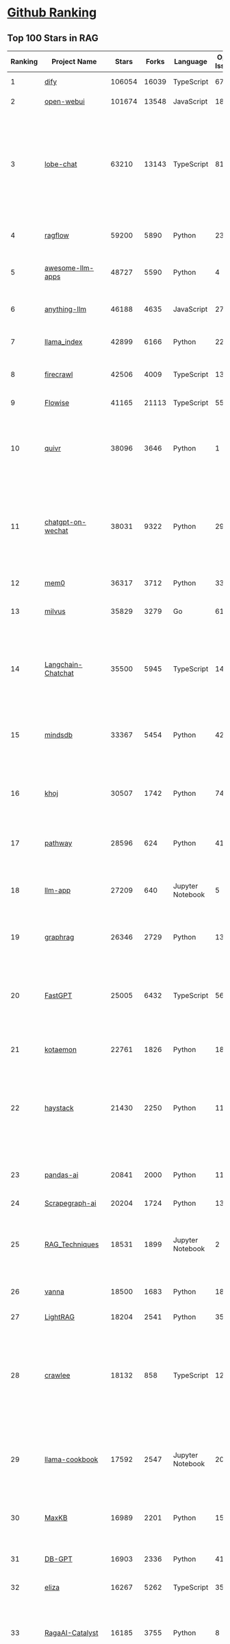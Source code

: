 [Github Ranking](../README.md)
==========

## Top 100 Stars in RAG

| Ranking | Project Name | Stars | Forks | Language | Open Issues | Description | Last Commit |
| ------- | ------------ | ----- | ----- | -------- | ----------- | ----------- | ----------- |
| 1 | [dify](https://github.com/langgenius/dify) | 106054 | 16039 | TypeScript | 675 | Production-ready platform for agentic workflow development. | 2025-07-08T02:37:53Z |
| 2 | [open-webui](https://github.com/open-webui/open-webui) | 101674 | 13548 | JavaScript | 185 | User-friendly AI Interface (Supports Ollama, OpenAI API, ...) | 2025-07-07T21:37:11Z |
| 3 | [lobe-chat](https://github.com/lobehub/lobe-chat) | 63210 | 13143 | TypeScript | 811 | 🤯 Lobe Chat - an open-source, modern design AI chat framework. Supports multiple AI providers (OpenAI / Claude 4 / Gemini / DeepSeek / Ollama / Qwen), Knowledge Base (file upload / knowledge management / RAG ), Multi-Modal (Plugins / Artifacts / MCP) and thinking. One-click FREE deployment of your private ChatGPT/ Claude / DeepSeek application. | 2025-07-08T03:44:01Z |
| 4 | [ragflow](https://github.com/infiniflow/ragflow) | 59200 | 5890 | Python | 2372 | RAGFlow is an open-source RAG (Retrieval-Augmented Generation) engine based on deep document understanding. | 2025-07-08T02:39:18Z |
| 5 | [awesome-llm-apps](https://github.com/Shubhamsaboo/awesome-llm-apps) | 48727 | 5590 | Python | 4 | Collection of awesome LLM apps with AI Agents and RAG using OpenAI, Anthropic, Gemini and opensource models. | 2025-07-06T00:37:46Z |
| 6 | [anything-llm](https://github.com/Mintplex-Labs/anything-llm) | 46188 | 4635 | JavaScript | 273 | The all-in-one Desktop & Docker AI application with built-in RAG, AI agents, No-code agent builder, MCP compatibility,  and more. | 2025-07-07T20:39:38Z |
| 7 | [llama_index](https://github.com/run-llama/llama_index) | 42899 | 6166 | Python | 222 | LlamaIndex is the leading framework for building LLM-powered agents over your data. | 2025-07-08T02:38:44Z |
| 8 | [firecrawl](https://github.com/mendableai/firecrawl) | 42506 | 4009 | TypeScript | 134 | 🔥 Turn entire websites into LLM-ready markdown or structured data. Scrape, crawl and extract with a single API. | 2025-07-07T17:57:32Z |
| 9 | [Flowise](https://github.com/FlowiseAI/Flowise) | 41165 | 21113 | TypeScript | 559 | Build AI Agents, Visually | 2025-07-07T09:47:50Z |
| 10 | [quivr](https://github.com/QuivrHQ/quivr) | 38096 | 3646 | Python | 1 | Opiniated RAG for integrating GenAI in your apps 🧠   Focus on your product rather than the RAG. Easy integration in existing products with customisation!  Any LLM: GPT4, Groq, Llama. Any Vectorstore: PGVector, Faiss. Any Files. Anyway you want.  | 2025-07-07T16:05:47Z |
| 11 | [chatgpt-on-wechat](https://github.com/zhayujie/chatgpt-on-wechat) | 38031 | 9322 | Python | 295 | 基于大模型搭建的聊天机器人，同时支持 微信公众号、企业微信应用、飞书、钉钉 等接入，可选择ChatGPT/Claude/DeepSeek/文心一言/讯飞星火/通义千问/ Gemini/GLM-4/Kimi/LinkAI，能处理文本、语音和图片，访问操作系统和互联网，支持基于自有知识库进行定制企业智能客服。 | 2025-06-29T14:41:10Z |
| 12 | [mem0](https://github.com/mem0ai/mem0) | 36317 | 3712 | Python | 336 | Memory for AI Agents; Announcing OpenMemory MCP - local and secure memory management. | 2025-07-07T16:49:13Z |
| 13 | [milvus](https://github.com/milvus-io/milvus) | 35829 | 3279 | Go | 610 | Milvus is a high-performance, cloud-native vector database built for scalable vector ANN search | 2025-07-08T02:46:47Z |
| 14 | [Langchain-Chatchat](https://github.com/chatchat-space/Langchain-Chatchat) | 35500 | 5945 | TypeScript | 147 | Langchain-Chatchat（原Langchain-ChatGLM）基于 Langchain 与 ChatGLM, Qwen 与 Llama 等语言模型的 RAG 与 Agent 应用 \| Langchain-Chatchat (formerly langchain-ChatGLM), local knowledge based LLM (like ChatGLM, Qwen and Llama) RAG and Agent app with langchain  | 2025-03-25T15:45:51Z |
| 15 | [mindsdb](https://github.com/mindsdb/mindsdb) | 33367 | 5454 | Python | 42 | AI's query engine - Platform for building AI that can answer questions over large scale federated data. - The only MCP Server you'll ever need | 2025-07-07T16:14:54Z |
| 16 | [khoj](https://github.com/khoj-ai/khoj) | 30507 | 1742 | Python | 74 | Your AI second brain. Self-hostable. Get answers from the web or your docs. Build custom agents, schedule automations, do deep research. Turn any online or local LLM into your personal, autonomous AI (gpt, claude, gemini, llama, qwen, mistral). Get started - free. | 2025-07-06T19:51:41Z |
| 17 | [pathway](https://github.com/pathwaycom/pathway) | 28596 | 624 | Python | 41 | Python ETL framework for stream processing, real-time analytics, LLM pipelines, and RAG. | 2025-07-08T03:39:26Z |
| 18 | [llm-app](https://github.com/pathwaycom/llm-app) | 27209 | 640 | Jupyter Notebook | 5 | Ready-to-run cloud templates for RAG, AI pipelines, and enterprise search with live data. 🐳Docker-friendly.⚡Always in sync with Sharepoint, Google Drive, S3, Kafka, PostgreSQL, real-time data APIs, and more. | 2025-05-16T07:58:43Z |
| 19 | [graphrag](https://github.com/microsoft/graphrag) | 26346 | 2729 | Python | 134 | A modular graph-based Retrieval-Augmented Generation (RAG) system | 2025-06-23T22:38:11Z |
| 20 | [FastGPT](https://github.com/labring/FastGPT) | 25005 | 6432 | TypeScript | 567 | FastGPT is a knowledge-based platform built on the LLMs, offers a comprehensive suite of out-of-the-box capabilities such as data processing, RAG retrieval, and visual AI workflow orchestration, letting you easily develop and deploy complex question-answering systems without the need for extensive setup or configuration. | 2025-07-08T03:32:36Z |
| 21 | [kotaemon](https://github.com/Cinnamon/kotaemon) | 22761 | 1826 | Python | 189 | An open-source RAG-based tool for chatting with your documents. | 2025-07-04T11:31:58Z |
| 22 | [haystack](https://github.com/deepset-ai/haystack) | 21430 | 2250 | Python | 116 | AI orchestration framework to build customizable, production-ready LLM applications. Connect components (models, vector DBs, file converters) to pipelines or agents that can interact with your data. With advanced retrieval methods, it's best suited for building RAG, question answering, semantic search or conversational agent chatbots. | 2025-07-07T12:27:19Z |
| 23 | [pandas-ai](https://github.com/sinaptik-ai/pandas-ai) | 20841 | 2000 | Python | 11 | Chat with your database or your datalake (SQL, CSV, parquet). PandasAI makes data analysis conversational using LLMs and RAG. | 2025-06-29T12:52:50Z |
| 24 | [Scrapegraph-ai](https://github.com/ScrapeGraphAI/Scrapegraph-ai) | 20204 | 1724 | Python | 13 | Python scraper based on AI | 2025-07-03T09:51:50Z |
| 25 | [RAG_Techniques](https://github.com/NirDiamant/RAG_Techniques) | 18531 | 1899 | Jupyter Notebook | 2 | This repository showcases various advanced techniques for Retrieval-Augmented Generation (RAG) systems. RAG systems combine information retrieval with generative models to provide accurate and contextually rich responses. | 2025-07-01T21:50:39Z |
| 26 | [vanna](https://github.com/vanna-ai/vanna) | 18500 | 1683 | Python | 189 | 🤖 Chat with your SQL database 📊. Accurate Text-to-SQL Generation via LLMs using RAG 🔄. | 2025-04-10T03:18:09Z |
| 27 | [LightRAG](https://github.com/HKUDS/LightRAG) | 18204 | 2541 | Python | 357 | "LightRAG: Simple and Fast Retrieval-Augmented Generation" | 2025-07-08T03:16:38Z |
| 28 | [crawlee](https://github.com/apify/crawlee) | 18132 | 858 | TypeScript | 128 | Crawlee—A web scraping and browser automation library for Node.js to build reliable crawlers. In JavaScript and TypeScript. Extract data for AI, LLMs, RAG, or GPTs. Download HTML, PDF, JPG, PNG, and other files from websites. Works with Puppeteer, Playwright, Cheerio, JSDOM, and raw HTTP. Both headful and headless mode. With proxy rotation. | 2025-07-08T00:03:10Z |
| 29 | [llama-cookbook](https://github.com/meta-llama/llama-cookbook) | 17592 | 2547 | Jupyter Notebook | 20 | Welcome to the Llama Cookbook! This is your go to guide for Building with Llama: Getting started with Inference, Fine-Tuning, RAG. We also show you how to solve end to end problems using Llama model family and using them on various provider services   | 2025-07-04T12:29:56Z |
| 30 | [MaxKB](https://github.com/1Panel-dev/MaxKB) | 16989 | 2201 | Python | 157 | 💬 MaxKB is an open-source AI assistant for enterprise. It seamlessly integrates RAG pipelines, supports robust workflows, and provides MCP tool-use capabilities. | 2025-07-08T03:47:21Z |
| 31 | [DB-GPT](https://github.com/eosphoros-ai/DB-GPT) | 16903 | 2336 | Python | 411 | AI Native Data App Development framework with AWEL(Agentic Workflow Expression Language) and Agents | 2025-07-07T14:52:03Z |
| 32 | [eliza](https://github.com/elizaOS/eliza) | 16267 | 5262 | TypeScript | 35 | Autonomous agents for everyone | 2025-07-08T02:32:17Z |
| 33 | [RagaAI-Catalyst](https://github.com/raga-ai-hub/RagaAI-Catalyst) | 16185 | 3755 | Python | 8 | Python SDK for Agent AI Observability, Monitoring and Evaluation Framework. Includes features like agent, llm and tools tracing, debugging multi-agentic system, self-hosted dashboard and advanced analytics with timeline and execution graph view  | 2025-06-23T05:59:18Z |
| 34 | [DocsGPT](https://github.com/arc53/DocsGPT) | 15868 | 1683 | TypeScript | 22 | DocsGPT is an open-source genAI tool that helps users get reliable answers from knowledge source, while avoiding hallucinations. It enables private and reliable information retrieval, with tooling and agentic system capability built in. | 2025-07-04T20:47:14Z |
| 35 | [mastra](https://github.com/mastra-ai/mastra) | 14790 | 903 | TypeScript | 185 | The TypeScript AI agent framework. ⚡ Assistants, RAG, observability. Supports any LLM: GPT-4, Claude, Gemini, Llama. | 2025-07-08T03:50:19Z |
| 36 | [llmware](https://github.com/llmware-ai/llmware) | 14240 | 2893 | Python | 65 | Unified framework for building enterprise RAG pipelines with small, specialized models | 2025-06-27T15:41:06Z |
| 37 | [ai-engineering-hub](https://github.com/patchy631/ai-engineering-hub) | 13503 | 2248 | Jupyter Notebook | 22 | In-depth tutorials on LLMs, RAGs and real-world AI agent applications. | 2025-07-01T09:00:00Z |
| 38 | [onyx](https://github.com/onyx-dot-app/onyx) | 13113 | 1760 | Python | 129 | Gen-AI Chat for Teams - Think ChatGPT if it had access to your team's unique knowledge. | 2025-07-08T01:56:47Z |
| 39 | [LangBot](https://github.com/langbot-app/LangBot) | 12405 | 963 | Python | 94 | 🤩 Easy-to-use global IM bot platform designed for the LLM era / 简单易用的大模型即时通信机器人开发平台 ⚡️ Bots for QQ / QQ频道 / Discord / WeChat（企业微信、个人微信）/ Telegram / 飞书 / 钉钉 / Slack 🧩 Integrated with ChatGPT、DeepSeek、Dify、n8n、Claude、Google Gemini、xAI、PPIO、Ollama、阿里云百炼、SiliconFlow、Qwen、Moonshot、SillyTraven、MCP、WeClone etc. LLM & Agent | 2025-07-07T11:01:51Z |
| 40 | [graphiti](https://github.com/getzep/graphiti) | 12162 | 1019 | Python | 49 | Build Real-Time Knowledge Graphs for AI Agents | 2025-07-06T04:14:55Z |
| 41 | [txtai](https://github.com/neuml/txtai) | 11178 | 711 | Python | 7 | 💡 All-in-one open-source AI framework for semantic search, LLM orchestration and language model workflows | 2025-07-05T10:45:04Z |
| 42 | [opik](https://github.com/comet-ml/opik) | 10860 | 745 | Python | 103 | Debug, evaluate, and monitor your LLM applications, RAG systems, and agentic workflows with comprehensive tracing, automated evaluations, and production-ready dashboards. | 2025-07-08T00:24:48Z |
| 43 | [Qwen-Agent](https://github.com/QwenLM/Qwen-Agent) | 9905 | 862 | Python | 311 | Agent framework and applications built upon Qwen>=3.0, featuring Function Calling, MCP, Code Interpreter, RAG, Chrome extension, etc. | 2025-06-18T09:58:54Z |
| 44 | [ragas](https://github.com/explodinggradients/ragas) | 9830 | 972 | Python | 350 | Supercharge Your LLM Application Evaluations 🚀 | 2025-07-03T00:14:49Z |
| 45 | [orama](https://github.com/oramasearch/orama) | 9535 | 349 | TypeScript | 38 | 🌌  A complete search engine and RAG pipeline in your browser, server or edge network with support for full-text, vector, and hybrid search in less than 2kb. | 2025-07-02T14:09:55Z |
| 46 | [happy-llm](https://github.com/datawhalechina/happy-llm) | 9322 | 663 | None | 8 | 📚 从零开始的大语言模型原理与实践教程 | 2025-07-06T01:41:28Z |
| 47 | [bisheng](https://github.com/dataelement/bisheng) | 9049 | 1482 | TypeScript | 122 | BISHENG is an open LLM devops platform for next generation Enterprise AI applications. Powerful and comprehensive features include: GenAI workflow, RAG, Agent, Unified model management, Evaluation, SFT, Dataset Management, Enterprise-level System Management, Observability and more. | 2025-07-08T02:29:16Z |
| 48 | [llm-universe](https://github.com/datawhalechina/llm-universe) | 8966 | 993 | Jupyter Notebook | 4 | 本项目是一个面向小白开发者的大模型应用开发教程，在线阅读地址：https://datawhalechina.github.io/llm-universe/ | 2025-05-28T11:42:30Z |
| 49 | [WrenAI](https://github.com/Canner/WrenAI) | 8560 | 852 | TypeScript | 189 | ⚡️Wren AI is your GenBI Agent, that you can query any database with natural language, get accurate SQL(Text-to-SQL), charts(Text-to-Charts) & AI-generated insights in seconds.  | 2025-07-08T02:36:20Z |
| 50 | [memvid](https://github.com/Olow304/memvid) | 8148 | 691 | Python | 27 | Video-based AI memory library. Store millions of text chunks in MP4 files with lightning-fast semantic search. No database needed. | 2025-07-03T03:22:05Z |
| 51 | [reor](https://github.com/reorproject/reor) | 8073 | 490 | JavaScript | 107 | Private & local AI personal knowledge management app for high entropy people. | 2025-05-13T21:28:59Z |
| 52 | [Upsonic](https://github.com/Upsonic/Upsonic) | 7566 | 711 | Python | 46 | The most reliable AI agent framework that supports MCP. | 2025-07-02T11:37:05Z |
| 53 | [paper-qa](https://github.com/Future-House/paper-qa) | 7541 | 749 | Python | 116 | High accuracy RAG for answering questions from scientific documents with citations | 2025-07-08T02:42:27Z |
| 54 | [promptfoo](https://github.com/promptfoo/promptfoo) | 7469 | 599 | TypeScript | 180 | Test your prompts, agents, and RAGs. Red teaming, pentesting, and vulnerability scanning for LLMs. Compare performance of GPT, Claude, Gemini, Llama, and more. Simple declarative configs with command line and CI/CD integration. | 2025-07-08T03:56:17Z |
| 55 | [KAG](https://github.com/OpenSPG/KAG) | 7412 | 544 | Python | 162 | KAG is a logical form-guided reasoning and retrieval framework based on OpenSPG engine and LLMs.  It is used to build logical reasoning and factual Q&A solutions for professional domain knowledge bases. It can effectively overcome the shortcomings of the traditional RAG vector similarity calculation model. | 2025-07-03T12:00:38Z |
| 56 | [aichat](https://github.com/sigoden/aichat) | 7264 | 479 | Rust | 0 | All-in-one LLM CLI tool featuring Shell Assistant, Chat-REPL, RAG, AI Tools & Agents, with access to OpenAI, Claude, Gemini, Ollama, Groq, and more. | 2025-07-06T23:53:27Z |
| 57 | [Verba](https://github.com/weaviate/Verba) | 7195 | 785 | Python | 50 | Retrieval Augmented Generation (RAG) chatbot powered by Weaviate | 2025-06-27T11:31:39Z |
| 58 | [R2R](https://github.com/SciPhi-AI/R2R) | 7039 | 572 | Python | 82 | SoTA production-ready AI retrieval system. Agentic Retrieval-Augmented Generation (RAG) with a RESTful API. | 2025-07-01T20:04:21Z |
| 59 | [12-factor-agents](https://github.com/humanlayer/12-factor-agents) | 6818 | 446 | TypeScript | 8 | What are the principles we can use to build LLM-powered software that is actually good enough to put in the hands of production customers? | 2025-07-02T18:52:59Z |
| 60 | [rags](https://github.com/run-llama/rags) | 6473 | 664 | Python | 29 | Build ChatGPT over your data, all with natural language | 2024-04-05T05:36:59Z |
| 61 | [deep-searcher](https://github.com/zilliztech/deep-searcher) | 6461 | 640 | Python | 38 | Open Source Deep Research Alternative to Reason and Search on Private Data. Written in Python. | 2025-07-04T09:46:38Z |
| 62 | [postgresml](https://github.com/postgresml/postgresml) | 6369 | 327 | Rust | 80 | Postgres with GPUs for ML/AI apps. | 2025-07-01T12:26:02Z |
| 63 | [cognee](https://github.com/topoteretes/cognee) | 6238 | 482 | Python | 11 | Memory for AI Agents in 5 lines of code | 2025-07-07T22:32:15Z |
| 64 | [LaVague](https://github.com/lavague-ai/LaVague) | 6089 | 558 | Python | 91 | Large Action Model framework to develop AI Web Agents | 2025-01-21T13:41:48Z |
| 65 | [superagent](https://github.com/superagent-ai/superagent) | 5989 | 908 | TypeScript | 56 | 🥷 Run AI-agents with an API | 2025-04-01T07:49:39Z |
| 66 | [note-gen](https://github.com/codexu/note-gen) | 5929 | 385 | TypeScript | 42 | A cross-platform Markdown note-taking application dedicated to using AI to bridge recording and writing, organizing fragmented knowledge into a readable note. | 2025-07-04T03:05:49Z |
| 67 | [crawlee-python](https://github.com/apify/crawlee-python) | 5789 | 395 | Python | 76 | Crawlee—A web scraping and browser automation library for Python to build reliable crawlers. Extract data for AI, LLMs, RAG, or GPTs. Download HTML, PDF, JPG, PNG, and other files from websites. Works with BeautifulSoup, Playwright, and raw HTTP. Both headful and headless mode. With proxy rotation. | 2025-07-07T14:47:14Z |
| 68 | [SurfSense](https://github.com/MODSetter/SurfSense) | 5717 | 419 | TypeScript | 31 | Open Source Alternative to NotebookLM / Perplexity / Glean, connected to external sources such as search engines (Tavily, Linkup), Slack, Linear, Notion, YouTube, GitHub, Discord and more. | 2025-07-07T17:40:56Z |
| 69 | [awesome-LLM-resources](https://github.com/WangRongsheng/awesome-LLM-resources) | 5609 | 550 | None | 0 | 🧑‍🚀 全世界最好的LLM资料总结（视频生成、Agent、辅助编程、数据处理、模型训练、模型推理、o1 模型、MCP、小语言模型、视觉语言模型） \| Summary of the world's best LLM resources.  | 2025-07-07T12:48:48Z |
| 70 | [pyspur](https://github.com/PySpur-Dev/pyspur) | 5271 | 379 | TypeScript | 26 | A visual playground for agentic workflows: Iterate over your agents 10x faster | 2025-07-06T18:30:29Z |
| 71 | [TaskingAI](https://github.com/TaskingAI/TaskingAI) | 5216 | 341 | Python | 27 | The open source platform for AI-native application development. | 2024-12-02T22:18:38Z |
| 72 | [superduper](https://github.com/superduper-io/superduper) | 5094 | 503 | Python | 23 | Superduper: End-to-end framework for building custom AI applications and agents. | 2025-07-02T08:42:39Z |
| 73 | [pgai](https://github.com/timescale/pgai) | 5028 | 261 | PLpgSQL | 21 | A suite of tools to develop RAG, semantic search, and other AI applications more easily with PostgreSQL | 2025-07-04T10:06:55Z |
| 74 | [obsidian-copilot](https://github.com/logancyang/obsidian-copilot) | 4918 | 399 | TypeScript | 252 | THE Copilot in Obsidian | 2025-07-07T07:35:25Z |
| 75 | [potpie](https://github.com/potpie-ai/potpie) | 4681 | 431 | Python | 36 | Prompt-To-Agent : Create custom engineering agents for your codebase | 2025-07-07T06:43:47Z |
| 76 | [sparrow](https://github.com/katanaml/sparrow) | 4607 | 469 | Python | 0 | Structured data extraction and instruction calling with ML, LLM and Vision LLM | 2025-07-04T19:38:35Z |
| 77 | [sim](https://github.com/simstudioai/sim) | 4508 | 683 | TypeScript | 24 | Sim Studio is an open-source AI agent workflow builder. Sim Studio's interface is a lightweight, intuitive way to quickly build and deploy LLMs that connect with your favorite tools. | 2025-07-08T03:36:48Z |
| 78 | [rag-from-scratch](https://github.com/langchain-ai/rag-from-scratch) | 4471 | 1285 | Jupyter Notebook | 20 | None | 2025-06-26T03:16:10Z |
| 79 | [trafilatura](https://github.com/adbar/trafilatura) | 4457 | 299 | Python | 80 | Python & Command-line tool to gather text and metadata on the Web: Crawling, scraping, extraction, output as CSV, JSON, HTML, MD, TXT, XML | 2025-05-30T14:21:49Z |
| 80 | [ragapp](https://github.com/ragapp/ragapp) | 4279 | 482 | TypeScript | 50 | The easiest way to use Agentic RAG in any enterprise | 2025-01-22T14:23:25Z |
| 81 | [refly](https://github.com/refly-ai/refly) | 4186 | 364 | TypeScript | 99 | The world's first open-source "Vibe Workflow" platform for complex tasks. | 2025-07-08T03:41:00Z |
| 82 | [eko](https://github.com/FellouAI/eko) | 4156 | 333 | TypeScript | 1 | Eko (Eko Keeps Operating) - Build Production-ready Agentic Workflow with Natural Language - eko.fellou.ai | 2025-06-28T10:03:06Z |
| 83 | [cognita](https://github.com/truefoundry/cognita) | 4136 | 339 | Python | 11 | RAG (Retrieval Augmented Generation) Framework for building modular, open source applications for production by TrueFoundry  | 2025-02-21T11:10:29Z |
| 84 | [AutoRAG](https://github.com/Marker-Inc-Korea/AutoRAG) | 4079 | 324 | Python | 125 | AutoRAG: An Open-Source Framework for Retrieval-Augmented Generation (RAG) Evaluation & Optimization with AutoML-Style Automation | 2025-07-04T09:06:46Z |
| 85 | [llm-twin-course](https://github.com/decodingml/llm-twin-course) | 4012 | 669 | Python | 4 | 🤖 𝗟𝗲𝗮𝗿𝗻 for 𝗳𝗿𝗲𝗲 how to 𝗯𝘂𝗶𝗹𝗱 an end-to-end 𝗽𝗿𝗼𝗱𝘂𝗰𝘁𝗶𝗼𝗻-𝗿𝗲𝗮𝗱𝘆 𝗟𝗟𝗠 & 𝗥𝗔𝗚 𝘀𝘆𝘀𝘁𝗲𝗺 using 𝗟𝗟𝗠𝗢𝗽𝘀 best practices: ~ 𝘴𝘰𝘶𝘳𝘤𝘦 𝘤𝘰𝘥𝘦 + 12 𝘩𝘢𝘯𝘥𝘴-𝘰𝘯 𝘭𝘦𝘴𝘴𝘰𝘯𝘴 | 2025-04-26T14:11:47Z |
| 86 | [gptme](https://github.com/gptme/gptme) | 3896 | 324 | Python | 69 | Your agent in your terminal, equipped with local tools: writes code, uses the terminal, browses the web, vision. | 2025-07-07T23:19:38Z |
| 87 | [GenAI-Showcase](https://github.com/mongodb-developer/GenAI-Showcase) | 3860 | 644 | Jupyter Notebook | 5 | GenAI Cookbook | 2025-07-04T14:42:58Z |
| 88 | [infinity](https://github.com/infiniflow/infinity) | 3849 | 359 | C++ | 116 | The AI-native database built for LLM applications, providing incredibly fast hybrid search of dense vector, sparse vector, tensor (multi-vector), and full-text | 2025-07-08T03:14:25Z |
| 89 | [casibase](https://github.com/casibase/casibase) | 3809 | 452 | Go | 38 | ⚡️AI Cloud OS: Open-source enterprise-level AI knowledge base and MCP (model-context-protocol)/A2A (agent-to-agent) management platform with admin UI, user management and Single-Sign-On⚡️, supports ChatGPT, Claude, Llama, Ollama, HuggingFace, etc., chat bot demo: https://ai.casibase.com, admin UI demo: https://ai-admin.casibase.com | 2025-07-07T16:15:03Z |
| 90 | [llm-graph-builder](https://github.com/neo4j-labs/llm-graph-builder) | 3677 | 627 | Jupyter Notebook | 36 | Neo4j graph construction from unstructured data using LLMs | 2025-07-01T10:41:00Z |
| 91 | [LLM-Engineers-Handbook](https://github.com/PacktPublishing/LLM-Engineers-Handbook) | 3641 | 798 | Python | 13 | The LLM's practical guide: From the fundamentals to deploying advanced LLM and RAG apps to AWS using LLMOps best practices | 2025-03-08T15:54:34Z |
| 92 | [RAGatouille](https://github.com/AnswerDotAI/RAGatouille) | 3554 | 248 | Python | 87 | Easily use and train state of the art late-interaction retrieval methods (ColBERT) in any RAG pipeline. Designed for modularity and ease-of-use, backed by research. | 2025-05-17T12:45:38Z |
| 93 | [dataherald](https://github.com/Dataherald/dataherald) | 3524 | 257 | Python | 7 | Interact with your SQL database, Natural Language to SQL using LLMs | 2024-07-24T17:37:41Z |
| 94 | [LLMForEverybody](https://github.com/luhengshiwo/LLMForEverybody) | 3495 | 343 | Jupyter Notebook | 1 | 每个人都能看懂的大模型知识分享，LLMs春/秋招大模型面试前必看，让你和面试官侃侃而谈 | 2025-06-07T00:55:17Z |
| 95 | [langroid](https://github.com/langroid/langroid) | 3462 | 330 | Python | 58 | Harness LLMs with Multi-Agent Programming | 2025-07-08T00:17:15Z |
| 96 | [ruoyi-ai](https://github.com/ageerle/ruoyi-ai) | 3434 | 825 | Java | 7 | RuoYi AI 是一个全栈式 AI 开发平台，旨在帮助开发者快速构建和部署个性化的 AI 应用。 | 2025-07-07T05:45:09Z |
| 97 | [AdalFlow](https://github.com/SylphAI-Inc/AdalFlow) | 3385 | 299 | Python | 25 | AdalFlow: The library to build & auto-optimize LLM applications. | 2025-07-08T03:39:29Z |
| 98 | [LitServe](https://github.com/Lightning-AI/LitServe) | 3363 | 231 | Python | 33 | The easiest way to deploy agents, MCP servers, models, RAG, pipelines and more. No MLOps. No YAML. | 2025-07-07T20:58:04Z |
| 99 | [fast-graphrag](https://github.com/circlemind-ai/fast-graphrag) | 3353 | 199 | Python | 24 | RAG that intelligently adapts to your use case, data, and queries | 2025-06-21T10:02:24Z |
| 100 | [Streamer-Sales](https://github.com/PeterH0323/Streamer-Sales) | 3342 | 517 | Python | 10 | Streamer-Sales 销冠 —— 卖货主播 LLM 大模型🛒🎁，一个能够根据给定的商品特点从激发用户购买意愿角度出发进行商品解说的卖货主播大模型。🚀⭐内含详细的数据生成流程❗ 📦另外还集成了 LMDeploy 加速推理🚀、RAG检索增强生成 📚、TTS文字转语音🔊、数字人生成 🦸、 Agent 使用网络查询实时信息🌐、ASR 语音转文字🎙️、Vue 生态搭建前端🍍、FastAPI 搭建后端🗝️、Docker-compose 打包部署🐋 | 2025-03-08T00:38:06Z |

